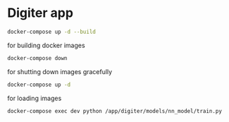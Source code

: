 # Digiter app 

```bash
docker-compose up -d --build
```

for building docker images

```bash
docker-compose down
```
for shutting down images gracefully

```bash
docker-compose up -d
```

for loading images 

```bash
docker-compose exec dev python /app/digiter/models/nn_model/train.py 
```

